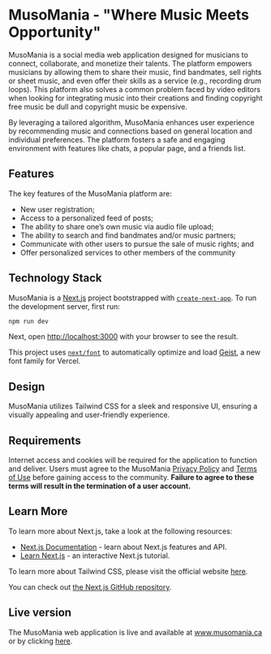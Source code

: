 # MusoMania - "Where Music Meets Opportunity"

MusoMania is a social media web application designed for musicians to connect, collaborate, and monetize their talents. The platform empowers musicians by allowing them to share their music, find bandmates, sell rights or sheet music, and even offer their skills as a service (e.g., recording drum loops). This platform also solves a common problem faced by video editors when looking for integrating music into their creations and finding copyright free music be dull and copyright music be expensive. 

By leveraging a tailored algorithm, MusoMania enhances user experience by recommending music and connections based on general location and individual preferences. The platform fosters a safe and engaging environment with features like chats, a popular page, and a friends list.

## Features

The key features of the MusoMania platform are:

- New user registration;
- Access to a personalized feed of posts;
- The ability to share one’s own music via audio file upload;
- The ability to search and find bandmates and/or music partners;
- Communicate with other users to pursue the sale of music rights; and
- Offer personalized services to other members of the community

## Technology Stack

MusoMania is a [Next.js](https://nextjs.org) project bootstrapped with [`create-next-app`](https://nextjs.org/docs/app/api-reference/cli/create-next-app). To run the development server, first run:

```bash
npm run dev
```

Next, open [http://localhost:3000](http://localhost:3000) with your browser to see the result.

This project uses [`next/font`](https://nextjs.org/docs/app/building-your-application/optimizing/fonts) to automatically optimize and load [Geist](https://vercel.com/font), a new font family for Vercel.

## Design

MusoMania utilizes Tailwind CSS for a sleek and responsive UI, ensuring a visually appealing and user-friendly experience.

## Requirements

Internet access and cookies will be required for the application to function and deliver. Users must agree to the MusoMania [Privacy Policy](https://www.musomania.ca/privacy-policy) and [Terms of Use](https://www.musomania.ca/terms-of-use) before gaining access to the community. **Failure to agree to these terms will result in the termination of a user account.**

## Learn More

To learn more about Next.js, take a look at the following resources:

- [Next.js Documentation](https://nextjs.org/docs) - learn about Next.js features and API.
- [Learn Next.js](https://nextjs.org/learn) - an interactive Next.js tutorial.

To learn more about Tailwind CSS, please visit the official website [here](https://tailwindcss.com/).

You can check out [the Next.js GitHub repository](https://github.com/vercel/next.js).

## Live version

The MusoMania web application is live and available at www.musomania.ca or by clicking [here](https://musomania-frontend.onrender.com).
